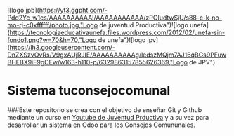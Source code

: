 ![logo jpb](https://yt3.ggpht.com/-Pdd2Yc_w1cs/AAAAAAAAAAI/AAAAAAAAAAA/zPOludtwSjU/s88-c-k-no-mo-rj-c0xffffff/photo.jpg,"Logo de juventud Productiva")![logo unefa](https://tecnologiaeducativaunefa.files.wordpress.com/2012/02/unefa-sin-fondo1.png?w=70&h=70,"Logo de unefa")![logo jpv](https://lh3.googleusercontent.com/-DnZXSzvOvRs/V9gxAUjRJIE/AAAAAAAAAAg/ledszMQjm7AJ16qBGs9PFuwBHEBX9iF9gCEw/w163-h110-p/6329863157855626369,"Logo de JPV")
# Sistema tuconsejocomunal
###Este repositorio se crea con el objetivo de enseñar Git y Github mediante un curso en  [Youtube de Juventud Prductiva](https://www.youtube.com/playlist?list=PLZHhaK4KCZZwAak-U_3aEuAdnnY7vW7Bk) y a su vez para desarrollar un sistema en Odoo para	 los Consejos Comununales.
